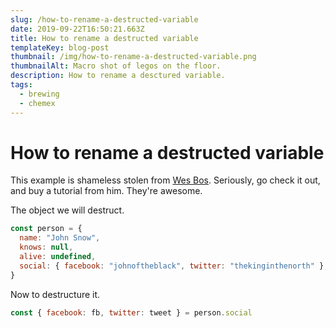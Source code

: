 ```yaml
---
slug: /how-to-rename-a-destructed-variable
date: 2019-09-22T16:50:21.663Z
title: How to rename a destructed variable
templateKey: blog-post
thumbnail: /img/how-to-rename-a-destructed-variable.png
thumbnailAlt: Macro shot of legos on the floor.
description: How to rename a desctured variable.
tags:
  - brewing
  - chemex
---
```


# How to rename a destructed variable

This example is shameless stolen from [Wes Bos](https://wesbos.com/destructuring-renaming). Seriously, go check it out, and buy a tutorial from him. They're awesome.

The object we will destruct.

```javascript
const person = {
  name: "John Snow",
  knows: null,
  alive: undefined,
  social: { facebook: "johnoftheblack", twitter: "thekinginthenorth" },
}
```

Now to destructure it.

```javascript
const { facebook: fb, twitter: tweet } = person.social
```
